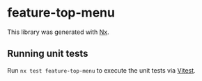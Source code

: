 # feature-top-menu

This library was generated with [Nx](https://nx.dev).

## Running unit tests

Run `nx test feature-top-menu` to execute the unit tests via [Vitest](https://vitest.dev/).

